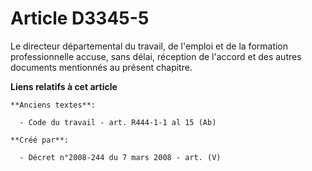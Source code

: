 # Article D3345-5

Le directeur départemental du travail, de l'emploi et de la formation professionnelle accuse, sans délai, réception de
l'accord et des autres documents mentionnés au présent chapitre.

**Liens relatifs à cet article**

	**Anciens textes**:

	  - Code du travail - art. R444-1-1 al 15 (Ab)

	**Créé par**:

	  - Décret n°2008-244 du 7 mars 2008 - art. (V)

